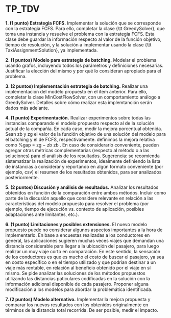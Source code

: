 # TP_TDV

**1. (1 punto) Estrategia FCFS.** Implementar la solución que se corresponde con la estrategia
FCFS. Para ello, completar la clase {\tt GreedySolver}, que toma una instancia y resuelve el
problema con la estrategia FCFS. Esta clase debe guardar la información respecto al valor
de la función objetivo, tiempo de resolución, y la solución a implementar usando la clase
{\tt TaxiAssignmentSolution}, ya implementada.

**2. (1 puntos) Modelo para estrategia de batching.** Modelar el problema usando grafos,
incluyendo todos los parámetros y definiciones necesarias. Justificar la elección del mismo
y por qué lo consideran apropiado para el problema.

**3. (2 puntos) Implementación estrategia de batching.** Realizar una implementación del
modelo propuesto en el ítem anterior. Para ello, completar la clase MinCostFlowSolver,
con un comportamiento análogo a GreedySolver. Detalles sobre cómo realizar esta
implemtanción serán dados más adelante.

**4. (1 punto) Experimentación.** Realizar experimentos sobre todas las instancias comparando
el modelo propuesto respecto al de la solución actual de la compañía. En cada caso, medir la
mejora porcentual obtenida. Sean zb y zg el valor de la función objetivo de una solución del
modelo para el batching y el de FCFS, respectivamente. definimos la mejora relativa como
%gap =
zg − zb
zb
.
En caso de considerarlo conveniente, pueden agregar otras métricas complementarias (respecto
al método o a las soluciones) para el análisis de los resultados.
Sugerencia: se recomienda sistematizar la realización de experimentos, idealmente definiendo
la lista de instancias a considerar y reportando en algún formato conveniente (por ejemplo, csv)
el resumen de los resultados obtenidos, para ser analizados posteriormente.

**5. (2 puntos) Discusión y análisis de resultados.** Analizar los resultados obtenidos en
función de la comparación entre ambos métodos. Incluir como parte de la discusión aquello
que considere relevante en relación a las características del modelo propuesto para resolver
el problema (por ejemplo, tiempo de ejecución vs. contexto de aplicación, posibles adaptaciones
ante limitantes, etc.).

**6. (1 punto) Limitaciones y posibles extensiones.** El nuevo modelo propuesto puede no
considerar algunos aspectos importantes a la hora de implementarlo. En base a encuestas
realizadas a los conductores en general, las aplicaciones sugieren muchas veces viajes que
demandan una distancia considerable para llegar a la ubicación del pasajero, para luego
realizar un muy viaje corto en comparación. En este sentido, la sensación de los conductores
es que es mucho el costo de buscar el pasajero, ya sea en costo específico o en el tiempo
utilizado y que podrían destinar a un viaje más rentable, en relación al beneficio obtenido
por el viaje en sí mismo. Se pide analizar las soluciones de los métodos propuestos utilizando
las distancias paticulares codificadas en la solución con la información adicional disponible
de cada pasajero. Proponer alguna modificación a los modelos para abordar la problemática
identificada.

**7. (2 puntos) Modelo alternativo.** Implementar la mejora propuesta y comparar los nuevos
resultados con los obtenidos originalmente en términos de la distancia total recorrida. De
ser posible, medir el impacto.
